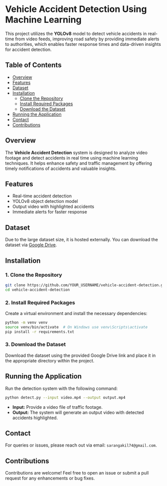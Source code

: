 # Vehicle Accident Detection Using Machine Learning

This project utilizes the **YOLOv8** model to detect vehicle accidents in real-time from video feeds, improving road safety by providing immediate alerts to authorities, which enables faster response times and data-driven insights for accident detection.

## Table of Contents

- [Overview](#overview)
- [Features](#features)
- [Dataset](#dataset)
- [Installation](#installation)
  - [Clone the Repository](#1-clone-the-repository)
  - [Install Required Packages](#2-install-required-packages)
  - [Download the Dataset](#3-download-the-dataset)
- [Running the Application](#running-the-application)
- [Contact](#contact)
- [Contributions](#contributions)

## Overview

The **Vehicle Accident Detection** system is designed to analyze video footage and detect accidents in real time using machine learning techniques. It helps enhance safety and traffic management by offering timely notifications of accidents and valuable insights.

## Features
- Real-time accident detection
- YOLOv8 object detection model
- Output video with highlighted accidents
- Immediate alerts for faster response

## Dataset

Due to the large dataset size, it is hosted externally. You can download the dataset via [Google Drive](https://drive.google.com/file/d/1ILyEIC41Lo0sMR9ZiqkHCPtS8q5Fq2Ja/view?usp=drive_link).

## Installation

### 1. Clone the Repository

   ```bash
   git clone https://github.com/YOUR_USERNAME/vehicle-accident-detection.git
   cd vehicle-accident-detection
   ```

### 2. Install Required Packages

   Create a virtual environment and install the necessary dependencies:

   ```bash
   python -m venv venv
   source venv/bin/activate  # On Windows use venv\Scripts\activate
   pip install -r requirements.txt
   ```

### 3. Download the Dataset

   Download the dataset using the provided Google Drive link and place it in the appropriate directory within the project.

## Running the Application

Run the detection system with the following command:

```bash
python detect.py --input video.mp4 --output output.mp4
```

- **Input:** Provide a video file of traffic footage.
- **Output:** The system will generate an output video with detected accidents highlighted.

## Contact

For queries or issues, please reach out via email: `sarangakil74@gmail.com`.

## Contributions

Contributions are welcome! Feel free to open an issue or submit a pull request for any enhancements or bug fixes.
